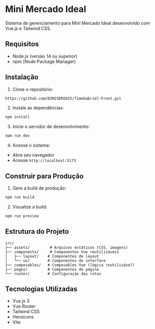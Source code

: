 # Mini Mercado Ideal

Sistema de gerenciamento para Mini Mercado Ideal desenvolvido com Vue.js e Tailwind CSS.

## Requisitos

- Node.js (versão 14 ou superior)
- npm (Node Package Manager)

## Instalação

1. Clone o repositório:
```bash
https://github.com/DSM2SEM2025/TimeGabriel-Front.git
```

2. Instale as dependências:
```bash
npm install
```

3. Inicie o servidor de desenvolvimento:
```bash
npm run dev
```

4. Acesse o sistema:
- Abra seu navegador
- Acesse `http://localhost:5173`

## Construir para Produção

1. Gere a build de produção:
```bash
npm run build
```

2. Visualize a build:
```bash
npm run preview
```

## Estrutura do Projeto

```
src/
├── assets/         # Arquivos estáticos (CSS, imagens)
├── components/     # Componentes Vue reutilizáveis
│   ├── layout/    # Componentes de layout
│   └── ui/        # Componentes de interface
├── composables/   # Composables Vue (lógica reutilizável)
├── pages/         # Componentes de página
└── router/        # Configuração das rotas
```

## Tecnologias Utilizadas

- Vue.js 3
- Vue Router
- Tailwind CSS
- Heroicons
- Vite
